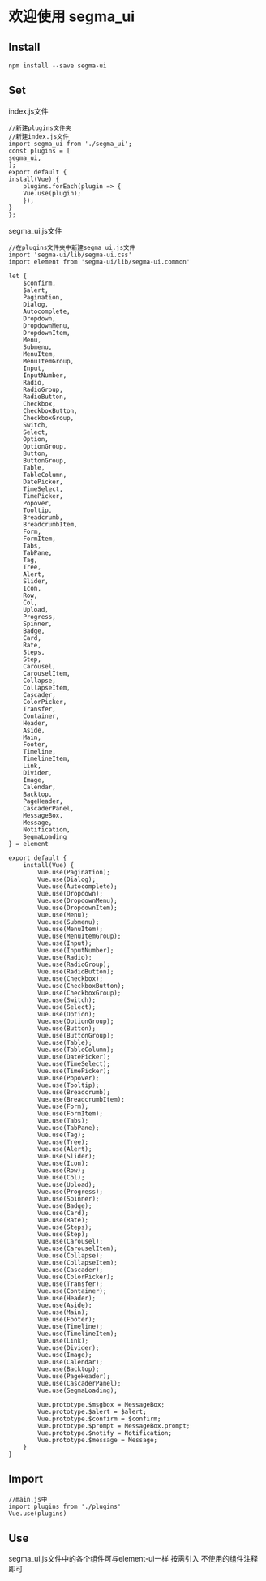 # 欢迎使用 segma_ui

## Install
    npm install --save segma-ui

## Set
index.js文件

	//新建plugins文件夹
	//新建index.js文件
	import segma_ui from './segma_ui';
	const plugins = [
	segma_ui,
	];
	export default {
	install(Vue) {
		plugins.forEach(plugin => {
		Vue.use(plugin);
		});
	}
	};
	
segma_ui.js文件

	//在plugins文件夹中新建segma_ui.js文件
	import 'segma-ui/lib/segma-ui.css'
	import element from 'segma-ui/lib/segma-ui.common'

	let {
		$confirm,
		$alert,
		Pagination,
		Dialog,
		Autocomplete,
		Dropdown,
		DropdownMenu,
		DropdownItem,
		Menu,
		Submenu,
		MenuItem,
		MenuItemGroup,
		Input,
		InputNumber,
		Radio,
		RadioGroup,
		RadioButton,
		Checkbox,
		CheckboxButton,
		CheckboxGroup,
		Switch,
		Select,
		Option,
		OptionGroup,
		Button,
		ButtonGroup,
		Table,
		TableColumn,
		DatePicker,
		TimeSelect,
		TimePicker,
		Popover,
		Tooltip,
		Breadcrumb,
		BreadcrumbItem,
		Form,
		FormItem,
		Tabs,
		TabPane,
		Tag,
		Tree,
		Alert,
		Slider,
		Icon,
		Row,
		Col,
		Upload,
		Progress,
		Spinner,
		Badge,
		Card,
		Rate,
		Steps,
		Step,
		Carousel,
		CarouselItem,
		Collapse,
		CollapseItem,
		Cascader,
		ColorPicker,
		Transfer,
		Container,
		Header,
		Aside,
		Main,
		Footer,
		Timeline,
		TimelineItem,
		Link,
		Divider,
		Image,
		Calendar,
		Backtop,
		PageHeader,
		CascaderPanel,
		MessageBox,
		Message,
		Notification,
		SegmaLoading
	} = element
	
	export default {
		install(Vue) {
			Vue.use(Pagination);
			Vue.use(Dialog);
			Vue.use(Autocomplete);
			Vue.use(Dropdown);
			Vue.use(DropdownMenu);
			Vue.use(DropdownItem);
			Vue.use(Menu);
			Vue.use(Submenu);
			Vue.use(MenuItem);
			Vue.use(MenuItemGroup);
			Vue.use(Input);
			Vue.use(InputNumber);
			Vue.use(Radio);
			Vue.use(RadioGroup);
			Vue.use(RadioButton);
			Vue.use(Checkbox);
			Vue.use(CheckboxButton);
			Vue.use(CheckboxGroup);
			Vue.use(Switch);
			Vue.use(Select);
			Vue.use(Option);
			Vue.use(OptionGroup);
			Vue.use(Button);
			Vue.use(ButtonGroup);
			Vue.use(Table);
			Vue.use(TableColumn);
			Vue.use(DatePicker);
			Vue.use(TimeSelect);
			Vue.use(TimePicker);
			Vue.use(Popover);
			Vue.use(Tooltip);
			Vue.use(Breadcrumb);
			Vue.use(BreadcrumbItem);
			Vue.use(Form);
			Vue.use(FormItem);
			Vue.use(Tabs);
			Vue.use(TabPane);
			Vue.use(Tag);
			Vue.use(Tree);
			Vue.use(Alert);
			Vue.use(Slider);
			Vue.use(Icon);
			Vue.use(Row);
			Vue.use(Col);
			Vue.use(Upload);
			Vue.use(Progress);
			Vue.use(Spinner);
			Vue.use(Badge);
			Vue.use(Card);
			Vue.use(Rate);
			Vue.use(Steps);
			Vue.use(Step);
			Vue.use(Carousel);
			Vue.use(CarouselItem);
			Vue.use(Collapse);
			Vue.use(CollapseItem);
			Vue.use(Cascader);
			Vue.use(ColorPicker);
			Vue.use(Transfer);
			Vue.use(Container);
			Vue.use(Header);
			Vue.use(Aside);
			Vue.use(Main);
			Vue.use(Footer);
			Vue.use(Timeline);
			Vue.use(TimelineItem);
			Vue.use(Link);
			Vue.use(Divider);
			Vue.use(Image);
			Vue.use(Calendar);
			Vue.use(Backtop);
			Vue.use(PageHeader);
			Vue.use(CascaderPanel);
			Vue.use(SegmaLoading);

			Vue.prototype.$msgbox = MessageBox;
			Vue.prototype.$alert = $alert;
			Vue.prototype.$confirm = $confirm;
			Vue.prototype.$prompt = MessageBox.prompt;
			Vue.prototype.$notify = Notification;
			Vue.prototype.$message = Message;
		}
	}


## Import
	//main.js中
	import plugins from './plugins'
	Vue.use(plugins)
## Use
segma_ui.js文件中的各个组件可与element-ui一样 按需引入
不使用的组件注释即可
